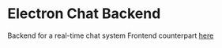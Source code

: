 # Electron Chat Backend
Backend for a real-time chat system
Frontend counterpart [here](https://github.com/PhuLN/chatterbox-frontend)
 
